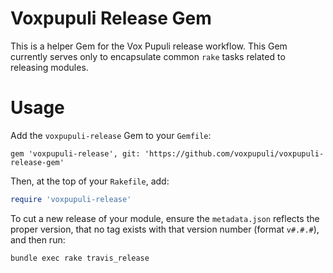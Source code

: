 # Voxpupuli Release Gem

This is a helper Gem for the Vox Pupuli release workflow. This Gem currently serves only to encapsulate common `rake` tasks related to releasing modules.

# Usage
Add the `voxpupuli-release` Gem to your `Gemfile`:

```
gem 'voxpupuli-release', git: 'https://github.com/voxpupuli/voxpupuli-release-gem'
```

Then, at the top of your `Rakefile`, add:

```ruby
require 'voxpupuli-release'
```

To cut a new release of your module, ensure the `metadata.json` reflects the proper version, that no tag exists with that version number (format `v#.#.#`), and then run:

```
bundle exec rake travis_release
```
